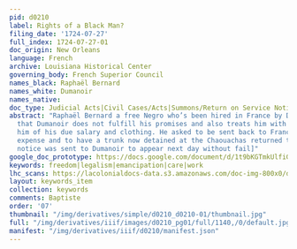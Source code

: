 ```yaml
---
pid: d0210
label: Rights of a Black Man?
filing_date: '1724-07-27'
full_index: 1724-07-27-01
doc_origin: New Orleans
language: French
archive: Louisiana Historical Center
governing_body: French Superior Council
names_black: Raphaël Bernard
names_white: Dumanoir
names_native:
doc_type: Judicial Acts|Civil Cases/Acts|Summons/Return on Service Notice
abstract: "Raphaël Bernard a free Negro who’s been hired in France by Dumanoir complains
  that Dumanoir does not fulfill his promises and also treats him with rigor, depriving
  him of his due salary and clothing. He asked to be sent back to France at Dumanoir
  expense and to have a trunk now detained at the Chaouachas returned to him. \r\n\r\n[A
  notice was sent to Dumanoir to appear next day without fail]"
google_doc_prototype: https://docs.google.com/document/d/1t9bKGTmkUlfiGEspbWWpwuotdJOy3SYp4VibetfqOmk/edit?usp=share_link
keywords: freedom|legalism|emancipation|care|work
lhc_scans: https://lacolonialdocs-data.s3.amazonaws.com/doc-img-800x0/doc-img-118745.jpg
layout: keywords_item
collection: keywords
comments: Baptiste
order: '07'
thumbnail: "/img/derivatives/simple/d0210_d0210-01/thumbnail.jpg"
full: "/img/derivatives/iiif/images/d0210_pg01/full/1140,/0/default.jpg"
manifest: "/img/derivatives/iiif/d0210/manifest.json"
---
```

